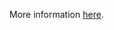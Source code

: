 More information [here](https://docs.prismacloud.io/en/enterprise-edition/policy-reference/alibaba-policies/alibaba-logging-policies/ensure-alibaba-cloud-action-trail-logging-for-all-regions).
